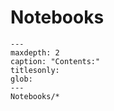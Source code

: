 # Notebooks

```{toctree}
---
maxdepth: 2
caption: "Contents:"
titlesonly:
glob:
---
Notebooks/*
```
